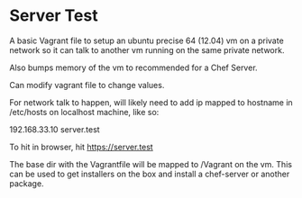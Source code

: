 # Server Test

A basic Vagrant file to setup an ubuntu precise 64 (12.04) vm on a private network
so it can talk to another vm running on the same private network.

Also bumps memory of the vm to recommended for a Chef Server.

Can modify vagrant file to change values.

For network talk to happen, will likely need to add ip mapped to hostname in
/etc/hosts on localhost machine, like so:

192.168.33.10 server.test

To hit in browser, hit https://server.test

The base dir with the Vagrantfile will be mapped to /Vagrant on the vm.
This can be used to get installers on the box and install a chef-server
or another package.
